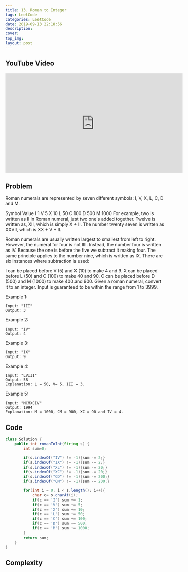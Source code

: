 ```yaml
---
title: 13. Roman to Integer
tags: LeetCode
categories: LeetCode
date: 2019-09-13 22:18:56
description:
cover:
top_img:
layout: post
---
```


## YouTube Video

<iframe width="560" height="315" src="https://www.youtube.com/embed/BDpP3Y2si7w" frameborder="0" allow="accelerometer; autoplay; encrypted-media; gyroscope; picture-in-picture" allowfullscreen></iframe>

## Problem

Roman numerals are represented by seven different symbols: I, V, X, L, C, D and M.

Symbol Value
I 1
V 5
X 10
L 50
C 100
D 500
M 1000
For example, two is written as II in Roman numeral, just two one's added together. Twelve is written as, XII, which is simply X + II. The number twenty seven is written as XXVII, which is XX + V + II.

Roman numerals are usually written largest to smallest from left to right. However, the numeral for four is not IIII. Instead, the number four is written as IV. Because the one is before the five we subtract it making four. The same principle applies to the number nine, which is written as IX. There are six instances where subtraction is used:

I can be placed before V (5) and X (10) to make 4 and 9.
X can be placed before L (50) and C (100) to make 40 and 90.
C can be placed before D (500) and M (1000) to make 400 and 900.
Given a roman numeral, convert it to an integer. Input is guaranteed to be within the range from 1 to 3999.

Example 1:

```
Input: "III"
Output: 3
```

Example 2:

```
Input: "IV"
Output: 4
```

Example 3:

```
Input: "IX"
Output: 9
```

Example 4:

```
Input: "LVIII"
Output: 58
Explanation: L = 50, V= 5, III = 3.
```

Example 5:

```
Input: "MCMXCIV"
Output: 1994
Explanation: M = 1000, CM = 900, XC = 90 and IV = 4.
```

## Code

```java
class Solution {
    public int romanToInt(String s) {
        int sum=0;

        if(s.indexOf("IV") != -1){sum -= 2;}
        if(s.indexOf("IX") != -1){sum -= 2;}
        if(s.indexOf("XL") != -1){sum -= 20;}
        if(s.indexOf("XC") != -1){sum -= 20;}
        if(s.indexOf("CD") != -1){sum -= 200;}
        if(s.indexOf("CM") != -1){sum -= 200;}

        for(int i = 0; i < s.length(); i++){
            char c= s.charAt(i);
            if(c == 'I') sum += 1;
            if(c == 'V') sum += 5;
            if(c == 'X') sum += 10;
            if(c == 'L') sum += 50;
            if(c == 'C') sum += 100;
            if(c == 'D') sum += 500;
            if(c == 'M') sum += 1000;
        }
        return sum;
    }
}
```

## Complexity
